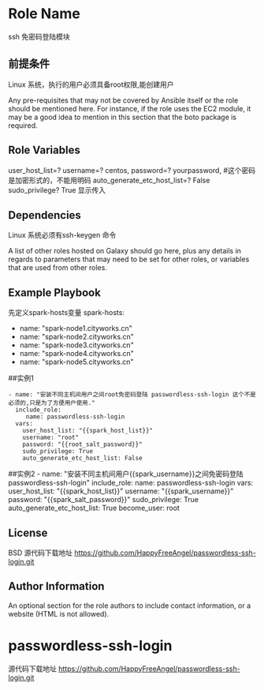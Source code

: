 Role Name
=========

ssh 免密码登陆模块

前提条件
------------
Linux 系统，执行的用户必须具备root权限,能创建用户


Any pre-requisites that may not be covered by Ansible itself or the role should be mentioned here. For instance, if the role uses the EC2 module, it may be a good idea to mention in this section that the boto package is required.

Role Variables
--------------
   user_host_list=?
   username=? centos,
   password=? yourpassword, #这个密码是加密形式的，不能用明码
   auto_generate_etc_host_list=? False
   sudo_privilege? True 显示传入

Dependencies
------------
Linux 系统必须有ssh-keygen 命令

A list of other roles hosted on Galaxy should go here, plus any details in regards to parameters that may need to be set for other roles, or variables that are used from other roles.

Example Playbook
----------------

先定义spark-hosts变量
spark-hosts:
  - name: "spark-node1.cityworks.cn"
  - name: "spark-node2.cityworks.cn"
  - name: "spark-node3.cityworks.cn"
  - name: "spark-node4.cityworks.cn"   
  - name: "spark-node5.cityworks.cn"
  

##实例1

    - name: "安装不同主机间用户之间root免密码登陆 passwordless-ssh-login 这个不是必须的,只是为了方便用户使用."
      include_role:
         name: passwordless-ssh-login
      vars:
        user_host_list: "{{spark_host_list}}"
        username: "root"
        password: "{{root_salt_password}}"
        sudo_privilege: True
        auto_generate_etc_host_list: False
      
      
##实例2
    - name: "安装不同主机间用户{{spark_username}}之间免密码登陆 passwordless-ssh-login"
      include_role:
         name: passwordless-ssh-login
      vars:
        user_host_list: "{{spark_host_list}}"
        username: "{{spark_username}}"
        password: "{{spark_salt_password}}"
        sudo_privilege: True
        auto_generate_etc_host_list: True
      become_user: root
      


License
-------

BSD
源代码下载地址
https://github.com/HappyFreeAngel/passwordless-ssh-login.git

Author Information
------------------

An optional section for the role authors to include contact information, or a website (HTML is not allowed).
# passwordless-ssh-login
源代码下载地址
https://github.com/HappyFreeAngel/passwordless-ssh-login.git
